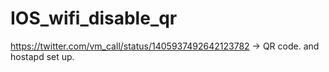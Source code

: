 # IOS_wifi_disable_qr
https://twitter.com/vm_call/status/1405937492642123782 -> QR code. and hostapd set up. 

